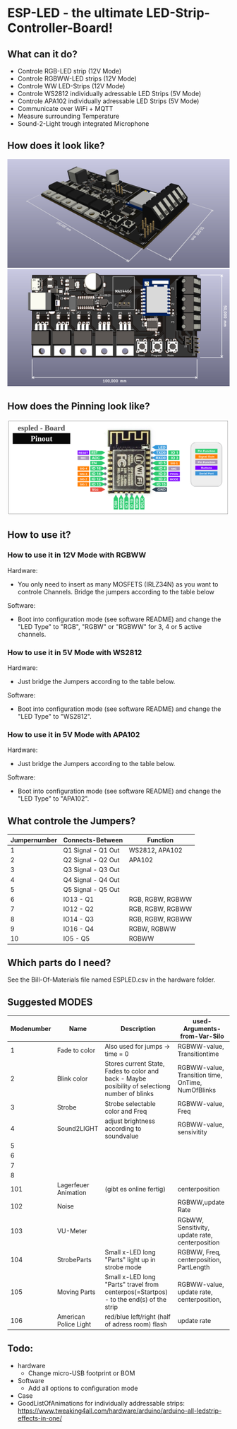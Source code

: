 # ESP-LED - the ultimate LED-Strip-Controller-Board!

## What can it do?
* Controle RGB-LED strip (12V Mode)
* Controle RGBWW-LED strips (12V Mode)
* Controle WW LED-Strips (12V Mode)
* Controle WS2812 individually adressable LED Strips (5V Mode)
* Controle APA102 individually adressable LED Strips (5V Mode)
* Communicate over WiFi + MQTT
* Measure surrounding Temperature
* Sound-2-Light trough integrated Microphone

## How does it look like?
![3D-View](/doc/3d-view-1.jpeg)
![3D-View](/doc/3d-view-2.jpeg)

## How does the Pinning look like?
![3D-View](/doc/Pinout.png)

## How to use it?

### How to use it in 12V Mode with RGBWW
Hardware:
* You only need to insert as many MOSFETS (IRLZ34N) as you want to controle Channels. Bridge the jumpers according to the table below

Software:
* Boot into configuration mode (see software README) and change the "LED Type" to "RGB", "RGBW" or "RGBWW" for 3, 4 or 5 active channels.


### How to use it in 5V Mode with WS2812
Hardware:
* Just bridge the Jumpers according to the table below.

Software:
* Boot into configuration mode (see software README) and change the "LED Type" to "WS2812".


### How to use it in 5V Mode with APA102
Hardware:
* Just bridge the Jumpers according to the table below.

Software:
* Boot into configuration mode (see software README) and change the "LED Type" to "APA102".


## What controle the Jumpers?
| Jumpernumber | Connects-Between | Function         |
|--------------|------------------|------------------|
|       1      |Q1 Signal - Q1 Out| WS2812, APA102                  |
|       2      |Q2 Signal - Q2 Out| APA102           |
|       3      |Q3 Signal - Q3 Out|                  |
|       4      |Q4 Signal - Q4 Out|                  |
|       5      |Q5 Signal - Q5 Out|                  |
|       6      |   IO13 - Q1      | RGB, RGBW, RGBWW |
|       7      |   IO12 - Q2      | RGB, RGBW, RGBWW |
|       8      |   IO14 - Q3      | RGB, RGBW, RGBWW |
|       9      |   IO16 - Q4      | RGBW, RGBWW      |
|      10      |   IO5 - Q5       | RGBWW            |


## Which parts do I need?
See the Bill-Of-Materials file named ESPLED.csv in the hardware folder.

## Suggested MODES

| Modenumber   |        Name      | Description | used-Arguments-from-Var-Silo|
|--------------|------------------|-------------|-----------------------------|
|1|  Fade to color   |  Also used for jumps -> time = 0           | RGBWW-value, Transitiontime |
|2|  Blink color     |  Stores current State, Fades to color and back - Maybe posibility of selectiong number of blinks | RGBWW-value, Transition time, OnTime, NumOfBlinks |
|3|Strobe|Strobe selectable color and Freq|RGBWW-value, Freq |
|4|Sound2LIGHT|adjust brightness according to soundvalue|RGBWW-value, sensivitity |
|5||||
|6||||
|7||||
|8||||
|101|Lagerfeuer Animation|(gibt es online fertig)|centerposition|
|102|Noise||RGBWW,update Rate|
|103|VU-Meter|| RGbWW, Sensitivity, update rate, centerposition|
|104|StrobeParts|Small x-LED long "Parts" light up in strobe mode|RGBWW, Freq, centerposition, PartLength|
|105|Moving Parts|Small x-LED long "Parts" travel from centerpos(=Startpos) - to the end(s) of the strip|RGBWW-value, update rate, centerposition, |
|106|American Police Light|red/blue left/right (half of adress room) flash|update rate|



## Todo:
* hardware
  - Change micro-USB footprint or BOM
* Software
  - Add all options to configuration mode
* Case
* GoodListOfAnimations for individually addressable strips: https://www.tweaking4all.com/hardware/arduino/arduino-all-ledstrip-effects-in-one/
